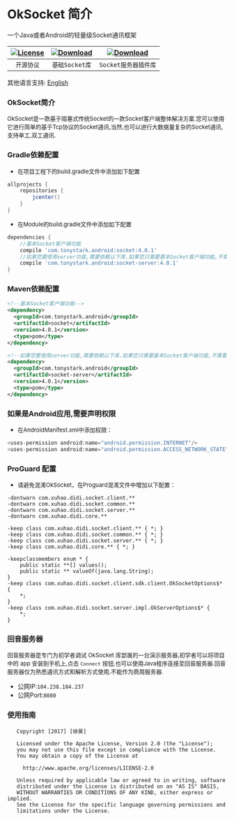 # OkSocket 简介
一个Java或者Android的轻量级Socket通讯框架

| [![License](https://img.shields.io/badge/license-Apache%202-green.svg)](https://www.apache.org/licenses/LICENSE-2.0) | [![Download](https://api.bintray.com/packages/xuuhaoo/maven/OkSocket/images/download.svg)](https://bintray.com/xuuhaoo/maven/OkSocket/_latestVersion) | [![Download](https://api.bintray.com/packages/xuuhaoo/maven/ServerImpl/images/download.svg)](https://bintray.com/xuuhaoo/maven/ServerImpl/_latestVersion) |
| :------: | :------: | :------: |
| `开源协议` | `基础Socket库` | `Socket服务器插件库` |


其他语言支持: [English](https://github.com/xuuhaoo/OkSocket/blob/master/README.md)

### OkSocket简介
<font size=2>OkSocket是一款基于阻塞式传统Socket的一款Socket客户端整体解决方案.您可以使用它进行简单的基于Tcp协议的Socket通讯,当然,也可以进行大数据量复杂的Socket通讯,支持单工,双工通讯.</font>

### Gradle依赖配置
* <font size=2>在项目工程下的build.gradle文件中添加如下配置</font>
    
```groovy
allprojects {
    repositories {
        jcenter()
    }
}
```
* <font size=2>在Module的build.gradle文件中添加如下配置</font>

```groovy
dependencies {
	//基本Socket客户端功能
	compile 'com.tonystark.android:socket:4.0.1'
	//如果您要使用server功能,需要依赖以下库.如果您只需要基本Socket客户端功能,不需要依赖以下server库
	compile 'com.tonystark.android:socket-server:4.0.1'
}
```
### Maven依赖配置

```xml
<!--基本Socket客户端功能-->
<dependency>
  <groupId>com.tonystark.android</groupId>
  <artifactId>socket</artifactId>
  <version>4.0.1</version>
  <type>pom</type>
</dependency>

<!--如果您要使用server功能,需要依赖以下库.如果您只需要基本Socket客户端功能,不需要依赖以下server库-->
<dependency>
  <groupId>com.tonystark.android</groupId>
  <artifactId>socket-server</artifactId>
  <version>4.0.1</version>
  <type>pom</type>
</dependency>
```
### 如果是Android应用,需要声明权限
* <font size=2>在AndroidManifest.xml中添加权限：</font>

```java
<uses-permission android:name="android.permission.INTERNET"/>
<uses-permission android:name="android.permission.ACCESS_NETWORK_STATE"/>
```


### ProGuard 配置
* <font size=2>请避免混淆OkSocket，在Proguard混淆文件中增加以下配置：</font>

```
-dontwarn com.xuhao.didi.socket.client.**
-dontwarn com.xuhao.didi.socket.common.**
-dontwarn com.xuhao.didi.socket.server.**
-dontwarn com.xuhao.didi.core.**

-keep class com.xuhao.didi.socket.client.** { *; }
-keep class com.xuhao.didi.socket.common.** { *; }
-keep class com.xuhao.didi.socket.server.** { *; }
-keep class com.xuhao.didi.core.** { *; }

-keepclassmembers enum * {
    public static **[] values();
    public static ** valueOf(java.lang.String);
}
-keep class com.xuhao.didi.socket.client.sdk.client.OkSocketOptions$* {
    *;
}
-keep class com.xuhao.didi.socket.server.impl.OkServerOptions$* {
    *;
}

```

### 回音服务器
<font size=2> 回音服务器是专门为初学者调试 OkSocket 库部属的一台演示服务器,初学者可以将项目中的 app 安装到手机上,点击 `Connect` 按钮,也可以使用Java程序连接至回音服务器.回音服务器仅为熟悉通讯方式和解析方式使用,不能作为商用服务器. </font>

* 公网IP:`104.238.184.237`
* 公网Port:`8080`

### 使用指南


```
   Copyright [2017] [徐昊]

   Licensed under the Apache License, Version 2.0 (the "License");
   you may not use this file except in compliance with the License.
   You may obtain a copy of the License at

     http://www.apache.org/licenses/LICENSE-2.0

   Unless required by applicable law or agreed to in writing, software
   distributed under the License is distributed on an "AS IS" BASIS,
   WITHOUT WARRANTIES OR CONDITIONS OF ANY KIND, either express or implied.
   See the License for the specific language governing permissions and
   limitations under the License.
```


































